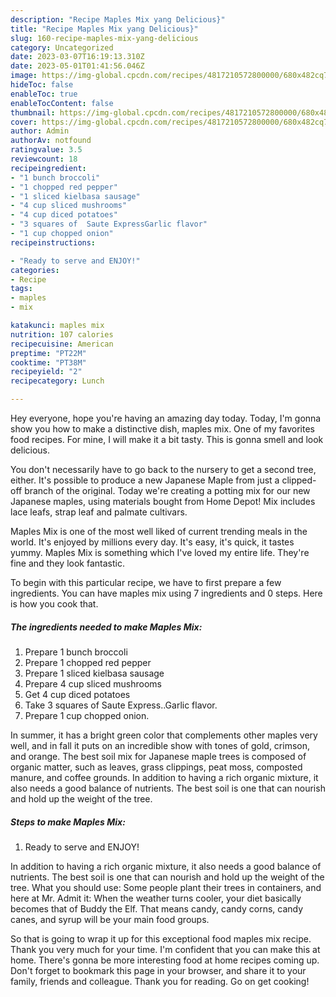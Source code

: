 ```yaml
---
description: "Recipe Maples Mix yang Delicious}"
title: "Recipe Maples Mix yang Delicious}"
slug: 160-recipe-maples-mix-yang-delicious
category: Uncategorized
date: 2023-03-07T16:19:13.310Z
date: 2023-05-01T01:41:56.046Z
image: https://img-global.cpcdn.com/recipes/4817210572800000/680x482cq70/maples-mix-recipe-main-photo.jpg
hideToc: false
enableToc: true
enableTocContent: false
thumbnail: https://img-global.cpcdn.com/recipes/4817210572800000/680x482cq70/maples-mix-recipe-main-photo.jpg
cover: https://img-global.cpcdn.com/recipes/4817210572800000/680x482cq70/maples-mix-recipe-main-photo.jpg
author: Admin
authorAv: notfound
ratingvalue: 3.5
reviewcount: 18
recipeingredient:
- "1 bunch broccoli"
- "1 chopped red pepper"
- "1 sliced kielbasa sausage"
- "4 cup sliced mushrooms"
- "4 cup diced potatoes"
- "3 squares of  Saute ExpressGarlic flavor"
- "1 cup chopped onion"
recipeinstructions:

- "Ready to serve and ENJOY!"
categories:
- Recipe
tags:
- maples
- mix

katakunci: maples mix 
nutrition: 107 calories
recipecuisine: American
preptime: "PT22M"
cooktime: "PT38M"
recipeyield: "2"
recipecategory: Lunch

---
```



Hey everyone, hope you're having an amazing day today. Today, I'm gonna show you how to make a distinctive dish, maples mix. One of my favorites food recipes. For mine, I will make it a bit tasty. This is gonna smell and look delicious.

You don&#39;t necessarily have to go back to the nursery to get a second tree, either. It&#39;s possible to produce a new Japanese Maple from just a clipped-off branch of the original. Today we&#39;re creating a potting mix for our new Japanese maples, using materials bought from Home Depot! Mix includes lace leafs, strap leaf and palmate cultivars.

Maples Mix is one of the most well liked of current trending meals in the world. It's enjoyed by millions every day. It's easy, it's quick, it tastes yummy. Maples Mix is something which I've loved my entire life. They're fine and they look fantastic.


To begin with this particular recipe, we have to first prepare a few ingredients. You can have maples mix using 7 ingredients and 0 steps. Here is how you cook that.

<!--inarticleads1-->

##### The ingredients needed to make Maples Mix:

1. Prepare 1 bunch broccoli
1. Prepare 1 chopped red pepper
1. Prepare 1 sliced kielbasa sausage
1. Prepare 4 cup sliced mushrooms
1. Get 4 cup diced potatoes
1. Take 3 squares of  Saute Express..Garlic flavor.
1. Prepare 1 cup chopped onion.


In summer, it has a bright green color that complements other maples very well, and in fall it puts on an incredible show with tones of gold, crimson, and orange. The best soil mix for Japanese maple trees is composed of organic matter, such as leaves, grass clippings, peat moss, composted manure, and coffee grounds. In addition to having a rich organic mixture, it also needs a good balance of nutrients. The best soil is one that can nourish and hold up the weight of the tree. 

<!--inarticleads2-->

##### Steps to make Maples Mix:


1. Ready to serve and ENJOY!

In addition to having a rich organic mixture, it also needs a good balance of nutrients. The best soil is one that can nourish and hold up the weight of the tree. What you should use: Some people plant their trees in containers, and here at Mr. Admit it: When the weather turns cooler, your diet basically becomes that of Buddy the Elf. That means candy, candy corns, candy canes, and syrup will be your main food groups. 

So that is going to wrap it up for this exceptional food maples mix recipe. Thank you very much for your time. I'm confident that you can make this at home. There's gonna be more interesting food at home recipes coming up. Don't forget to bookmark this page in your browser, and share it to your family, friends and colleague. Thank you for reading. Go on get cooking!
